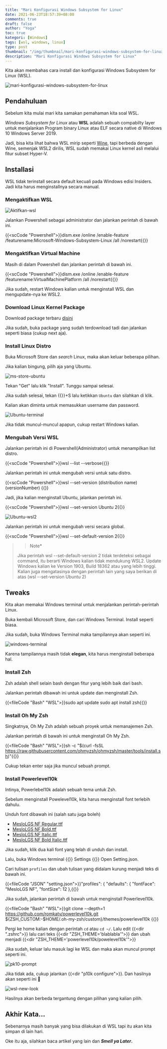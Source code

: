 ```yaml
---
title: "Mari Konfigurasi Windows Subsystem for Linux"
date: 2021-06-23T18:57:39+08:00
comments: true
draft: false
author: "Yoga"
toc: true
kategori: [Windows]
tags: [wsl, windows, linux]
type: post
thumbnail: "/img/thumbnail/mari-konfigurasi-windows-subsystem-for-linux.webp"
description: "Mari Konfigurasi Windows Subsystem for Linux"
---
```


Kita akan membahas cara install dan konfigurasi Windows Subsystem for Linux (WSL).
<!--more-->

![mari-konfigurasi-windows-subsystem-for-linux](/img/thumbnail/mari-konfigurasi-windows-subsystem-for-linux.webp)

## Pendahuluan

Sebelum kita mulai mari kita samakan pemahaman kita soal WSL.

_Windows Subsystem for Linux_ atau **WSL** adalah sebuah compabilty layer untuk menjalankan Program binary Linux atau ELF secara native di Windows 10
Windows Server 2019.

Jadi, bisa kita lihat bahwa WSL mirip seperti [Wine](/wine-bukan-emulator), tapi berbeda dengan Wine, semenjak WSL2 dirilis, WSL sudah memakai Linux kernel asli melalui fitur subset Hyper-V.

## Installasi

WSL tidak terinstall secara default kecuali pada Windows edisi Insiders. Jadi kita harus menginstallnya secara manual.

### Mengaktifkan WSL

![Aktifkan-wsl](/img/Aktifkan-wsl.webp)

Jalankan Powershell sebagai administrator dan jalankan perintah di bawah ini.

{{<scCode "Powershell">}}dism.exe /online /enable-feature /featurename:Microsoft-Windows-Subsystem-Linux /all /norestart{{</scCode>}}

### Mengaktifkan Virtual Machine

Masih di dalam Powershell dan jalankan perintah di bawah ini.

{{<scCode "Powershell">}}dism.exe /online /enable-feature /featurename:VirtualMachinePlatform /all /norestart{{</scCode>}}

Jika sudah, restart Windows kalian untuk menginstall WSL dan mengupdate-nya ke WSL2.

### Download Linux Kernel Package

Download package terbaru [disini](https://wslstorestorage.blob.core.windows.net/wslblob/wsl_update_x64.msi)

Jika sudah, buka package yang sudah terdownload tadi dan jalankan seperti biasa (cukup next aja).

### Install Linux Distro

Buka Microsoft Store dan _search_ Linux, maka akan keluar beberapa pilihan.

Jika kalian bingung, pilih aja yang Ubuntu.

![ms-store-ubuntu](/img/mstore-ubuntu.webp)

Tekan "Get" lalu klik "Install". Tunggu sampai selesai.

Jika sudah selesai, tekan {{<scIcon class="fa fa-windows">}}+S lalu ketikkan `Ubuntu` dan silahkan di klik.

Kalian akan diminta untuk memasukkan username dan password.

![Ubuntu-terminal](/img/Ubuntu-terminal.webp)

Jika tidak muncul-muncul apapun, cukup restart Windows kalian.

### Mengubah Versi WSL

Jalankan perintah ini di Powershell(Administrator) untuk menampilkan list distro.

{{<scCode "Powershell">}}wsl --list --verbose{{</scCode>}}

Jalankan perintah ini untuk mengubah versi untuk satu distro.

{{<scCode "Powershell">}}wsl --set-version (distribution name) (versionNumber) {{</scCode>}}

Jadi, jika kalian menginstall Ubuntu, jalankan perintah ini.

{{<scCode "Powershell">}}wsl --set-version Ubuntu 2{{</scCode>}}

![Ubuntu-wsl2](/img/Ubuntu-wsl2.webp)

Jalankan perintah ini untuk mengubah versi secara global.

{{<scCode "Powershell">}}wsl --set-default-version 2{{</scCode>}}

>> Note*
>
> Jika perintah wsl --set-default-version 2 tidak terdeteksi sebagai command, itu berarti Windows kalian tidak mendukung WSL2.
> Update Windows kalian ke Version 1903, Build 18362 atau yang lebih tinggi. Kalian juga mengatasinya dengan perintah lain yang
> saya berikan di atas  (wsl --set-version Ubuntu 2)

## Tweaks

Kita akan memakai Windows terminal untuk menjalankan perintah-perintah Linux.

Buka kembali Microsoft Store, dan cari Windows Terminal. Install seperti biasa.

Jika sudah, buka Windows Terminal maka tampilannya akan seperti ini.

![windows-terminal](/img/windows-terminal.webp)

Karena tampilannya masih tidak **elegan**, kita harus menginstall beberapa hal.

### Install Zsh

Zsh adalah shell selain bash dengan fitur yang lebih baik dari bash.

Jalankan perintah dibawah ini untuk update dan menginstall Zsh.

{{<fileCode "Bash" "WSL">}}sudo apt update
sudo apt install zsh{{</fileCode>}}

### Install Oh My Zsh

Singkatnya, Oh My Zsh adalah sebuah proyek untuk memanajemen Zsh.

Jalankan perintah di bawah ini untuk menginstall Oh My Zsh.

{{<fileCode "Bash" "WSL">}}sh -c "$(curl -fsSL https://raw.githubusercontent.com/ohmyzsh/ohmyzsh/master/tools/install.sh)"{{</fileCode>}}

Cukup tekan enter saja jika muncul sebuah prompt.

### Install Powerlevel10k

Intinya, Powerlebel10k adalah sebuah tema untuk Zsh.

Sebelum menginstall Powelevel10k, kita harus menginstall font terlebih dahulu.

Unduh font dibawah ini (salah satu juga boleh)

+ [MesloLGS NF Regular.ttf](https://github.com/romkatv/powerlevel10k-media/raw/master/MesloLGS%20NF%20Regular.ttf)
+ [MesloLGS NF Bold.ttf](https://github.com/romkatv/powerlevel10k-media/raw/master/MesloLGS%20NF%20Bold.ttf)
+ [MesloLGS NF Italic.ttf](https://github.com/romkatv/powerlevel10k-media/raw/master/MesloLGS%20NF%20Italic.ttf)
+ [MesloLGS NF Bold Italic.ttf](https://github.com/romkatv/powerlevel10k-media/raw/master/MesloLGS%20NF%20Bold%20Italic.ttf)

Jika sudah, klik dua kali font yang telah di unduh dan install.

Lalu, buka Windows terminal {{<scIcon class="fa fa-arrow-right">}} Settings {{<scIcon class="fa fa-arrow-right">}} Open Setting.json.

Cari tulisan `profiles` dan ubah tulisan yang didalam kurung menjadi teks di bawah ini.

{{<fileCode "JSON" "setting.json">}}"profiles": 
    {
        "defaults": {
		"fontFace": "MesloLGS NF",
		"fontSize": 12
},{{</fileCode>}}

Jika sudah, jalankan perintah di bawah untuk menginstall Powerlevel10k.

{{<fileCode "Bash" "WSL">}}git clone --depth=1 https://github.com/romkatv/powerlevel10k.git ${ZSH_CUSTOM:-$HOME/.oh-my-zsh/custom}/themes/powerlevel10k
{{</fileCode>}}

Pergi ke home kalian dengan perintah ``cd`` atau ``cd ~/``. Lalu edit {{<dir ".zshrc">}} lalu cari teks {{<dir "ZSH_THEME='blablabla'">}} dan 
ubah menjadi {{<dir "ZSH_THEME='powerlevel10k/powelevel10k'">}}

Jika sudah, keluar lalu masuk lagi ke WSL dan maka akan muncul prompt seperti ini.

![pk10-prompt](/img/pk10-prompt.png)

Jika tidak ada, cukup jalankan {{<dir "p10k configure">}}. Dan hasilnya akan seperti ini 🙌

![wsl-new-look](/img/wsl-new-look.png)

Hasilnya akan berbeda tergantung dengan pilihan yang kalian pilih.

## Akhir Kata...

Sebenarnya masih banyak yang bisa dilakukan di WSL tapi itu akan kita simpan di lain hari.

Oke itu aja, silahkan baca artikel yang lain dan **_Smell ya Later_.**
